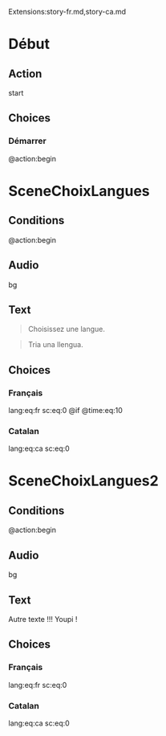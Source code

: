 Extensions:story-fr.md,story-ca.md
# Début
## Action
start
## Choices
### Démarrer
@action:begin

# SceneChoixLangues
## Conditions
@action:begin

## Audio
bg
## Text

> Choisissez une langue.

> Tria una llengua.

## Choices
### Français
lang:eq:fr
sc:eq:0
@if
@time:eq:10

### Catalan
lang:eq:ca
sc:eq:0


# SceneChoixLangues2
## Conditions
@action:begin

## Audio
bg
## Text

Autre texte !!!
Youpi !

## Choices
### Français
lang:eq:fr
sc:eq:0

### Catalan
lang:eq:ca
sc:eq:0
